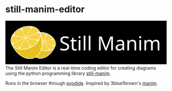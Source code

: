 # still-manim-editor

![Still Manim Logo](./public/still-manim-logo.svg)
The Still Manim Editor is a real-time coding editor for creating diagrams using the python programming library [still-manim](https://github.com/tommy11jo/still-manim).

Runs in the browser through [pyodide](https://pyodide.org/en/stable/).
Inspired by 3blue1brown's [manim](https://github.com/3b1b/manim).
